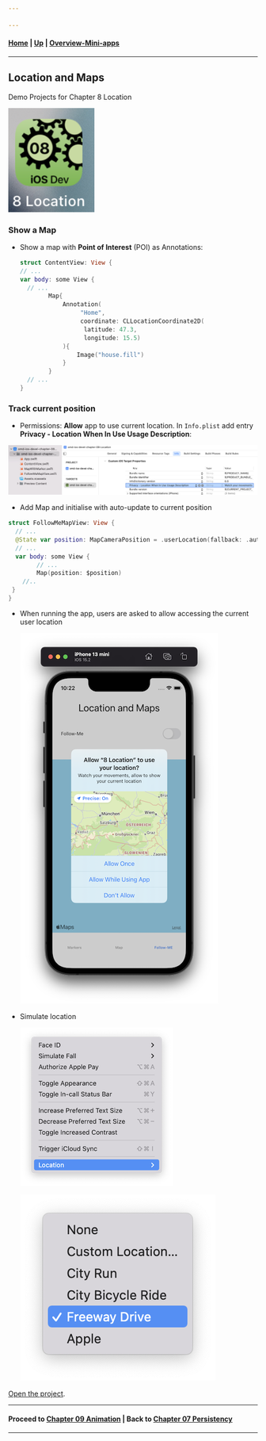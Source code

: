 ```yaml
---

---
```

#### [Home](../../README.md) | [Up](../README.md) | [Overview-Mini-apps](../../demo-apps.md)

---





## Location and Maps

Demo Projects for Chapter 8 Location

![](screenshots/08-Location.png)


### Show a Map

* Show a map with **Point of Interest** (POI) as Annotations:

	```swift
	struct ContentView: View {
	// ...
    var body: some View {
      // ...
            Map{
                Annotation(
                     "Home",
                     coordinate: CLLocationCoordinate2D(
                      latitude: 47.3,
                      longitude: 15.5)
                ){
                    Image("house.fill")
                }
            }
      // ...
    }
	```

### Track current position

* Permissions: **Allow** app to use current location. In `Info.plist` add entry **Privacy - Location When In Use Usage Description**:

![](./screenshots/info-plist-perms.png)




* Add Map and initialise with auto-update to current position

```swift
struct FollowMeMapView: View {
  // ...
  @State var position: MapCameraPosition = .userLocation(fallback: .automatic)
  // ...
  var body: some View {
		// ... 	
		Map(position: $position)
   	//..
 }
}
```





* When running the app, users are asked to allow accessing the current user location

	![](screenshots/allow.png)


* Simulate location 


	![](screenshots/simulator.png)


	![](screenshots/ride.png)


[Open the project](./omd-ios-devel-chapter-08-Location.xcodeproj).


---
#### Proceed to [Chapter 09 Animation](../../../chapter-09-animation/README.md) | Back to [Chapter 07 Persistency](../../chapter-07-persistency/README.md)

---	